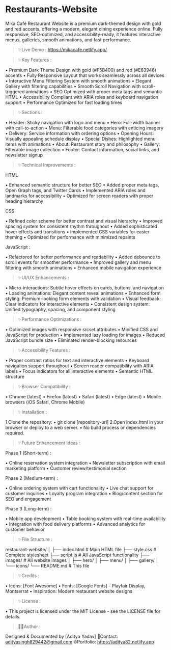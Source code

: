 # Restaurants-Website
Mika Café Restaurant Website is a premium dark-themed design with gold and red accents, offering a modern, elegant dining experience online. Fully responsive, SEO-optimized, and accessibility-ready, it features interactive menus, galleries, smooth animations, and fast performance.



> ✨Live Demo :
 https://mikacafe.netlify.app/


> ✨Key Features :


• Premium Dark Theme Design with gold (#F5B400) and red (#E63946) accents
• Fully Responsive Layout that works seamlessly across all devices
• Interactive Menu Filtering System with smooth animations
• Elegant Gallery with filtering capabilities
• Smooth Scroll Navigation with scroll-triggered animations
• SEO Optimized with proper meta tags and semantic HTML
• Accessibility Compliant with ARIA roles and keyboard navigation support
• Performance Optimized for fast loading times


> ✨Sections :

• Header: Sticky navigation with logo and menu
• Hero: Full-width banner with call-to-action
• Menu: Filterable food categories with enticing imagery
• Delivery: Service information with ordering options
• Opening Hours: Visually appealing schedule display
• Special Dishes: Highlighted menu items with animations
• About: Restaurant story and philosophy
• Gallery: Filterable image collection
• Footer: Contact information, social links, and newsletter signup


> ✨Technical Improvements :

HTML

• Enhanced semantic structure for better SEO
• Added proper meta tags, Open Graph tags, and Twitter Cards
• Implemented ARIA roles and landmarks for accessibility
• Optimized for screen readers with proper heading hierarchy


CSS

• Refined color scheme for better contrast and visual hierarchy
• Improved spacing system for consistent rhythm throughout
• Added sophisticated hover effects and transitions
• Implemented CSS variables for easier theming
• Optimized for performance with minimized repaints


JavaScript :

• Refactored for better performance and readability
• Added debounce to scroll events for smoother performance
• Improved gallery and menu filtering with smooth animations
• Enhanced mobile navigation experience


> ✨UI/UX Enhancements :

• Micro-interactions: Subtle hover effects on cards, buttons, and navigation
• Loading animations: Elegant content reveal animations
• Enhanced form styling: Premium-looking form elements with validation
• Visual feedback: Clear indicators for interactive elements
• Consistent design system: Unified typography, spacing, and component styling


> ✨Performance Optimizations :

• Optimized images with responsive srcset attributes
• Minified CSS and JavaScript for production
• Implemented lazy loading for images
• Reduced JavaScript bundle size
• Eliminated render-blocking resources


> ✨Accessibility Features :

• Proper contrast ratios for text and interactive elements
• Keyboard navigation support throughout
• Screen reader compatibility with ARIA labels
• Focus indicators for all interactive elements
• Semantic HTML structure


> ✨Browser Compatibility :

• Chrome (latest)
• Firefox (latest)
• Safari (latest)
• Edge (latest)
• Mobile browsers (iOS Safari, Chrome Mobile)


> ✨Installation :

1.Clone the repository:
	• git clone [repository-url]
2.Open index.html in your browser or deploy to a web server.
	• No build process or dependencies required.


> ✨Future Enhancement Ideas :


Phase 1 (Short-term) :

• Online reservation system integration
• Newsletter subscription with email marketing platform
• Customer review/testimonial section


Phase 2 (Medium-term) :

• Online ordering system with cart functionality
• Live chat support for customer inquiries
• Loyalty program integration
• Blog/content section for SEO and engagement


Phase 3 (Long-term) :

• Mobile app development
• Table booking system with real-time availability
• Integration with food delivery platforms
• Advanced analytics for customer behavior



> ✨File Structure :


restaurant-website/
│
├── index.html          # Main HTML file
├── style.css           # Complete stylesheet
├── script.js           # All JavaScript functionality
├── images/             # All website images
│   ├── hero/
│   ├── menu/
│   ├── gallery/
│   └── icons/
└── README.md           # This file


> ✨Credits :

• Icons: [Font Awesome]
• Fonts: [Google Fonts] - Playfair Display, Montserrat
• Inspiration: Modern restaurant website designs


> ✨License :

• This project is licensed under the MIT License - see the LICENSE file for details.


> 👨‍💻Author :

Designed & Documented by [Aditya Yadav]
📩Contact: adityasingh829442@gmail.com
🌐Portfolio: https://aditya82.netlify.app
